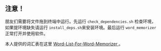 ## 注意！

朋友们需要将文件拖到终端中运行。先运行 `check_dependencies.sh` 检查环境，如果提环境缺失请运行 `install_deps.sh`来安装环境。最后运行 `word_memorizer` 正常打开并使用软件。

本人提供的词汇表在这里 [
Word-List-For-Word-Memorizer
](https://github.com/Xiao-Han-OvO/Word-List-For-Word-Memorizer/tree/main)。
